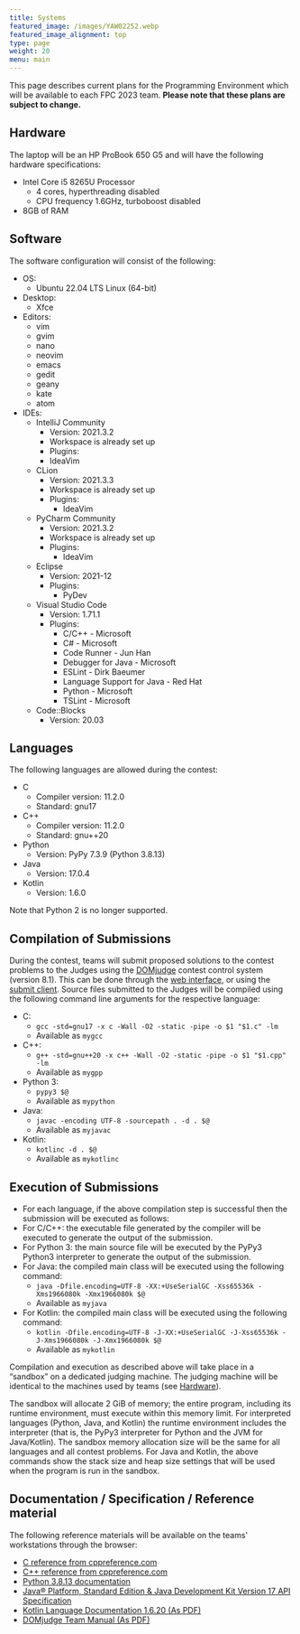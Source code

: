 ```yaml
---
title: Systems
featured_image: /images/YAW02252.webp
featured_image_alignment: top
type: page
weight: 20
menu: main
---
```


This page describes current plans for the Programming Environment which will be available to each FPC 2023 team.
**Please note that these plans are subject to change.**

## Hardware

The laptop will be an HP ProBook 650 G5 and will have the following hardware specifications:
- Intel Core i5 8265U Processor
    - 4 cores, hyperthreading disabled
    - CPU frequency 1.6GHz, turboboost disabled
- 8GB of RAM

## Software

The software configuration will consist of the following:
- OS:
    - Ubuntu 22.04 LTS Linux (64-bit)
- Desktop:
    - Xfce
- Editors:
    - vim
    - gvim
    - nano
    - neovim
    - emacs
    - gedit
    - geany
    - kate
    - atom
- IDEs:
    - IntelliJ Community
        - Version: 2021.3.2
        - Workspace is already set up
        - Plugins:
        - IdeaVim
    - CLion
        - Version: 2021.3.3
        - Workspace is already set up
        - Plugins:
            - IdeaVim
    - PyCharm Community
        - Version: 2021.3.2
        - Workspace is already set up
        - Plugins:
            - IdeaVim
    - Eclipse
        - Version: 2021-12
        - Plugins:
            - PyDev
    - Visual Studio Code
        - Version: 1.71.1
        - Plugins:
            - C/C++ - Microsoft
            - C# - Microsoft
            - Code Runner - Jun Han
            - Debugger for Java - Microsoft
            - ESLint - Dirk Baeumer
            - Language Support for Java - Red Hat
            - Python - Microsoft
            - TSLint - Microsoft
    - Code::Blocks
        - Version: 20.03


## Languages

The following languages are allowed during the contest:

- C
    - Compiler version: 11.2.0
    - Standard: gnu17
- C++
    - Compiler version: 11.2.0
    - Standard: gnu++20
- Python
    - Version: PyPy 7.3.9 (Python 3.8.13)
- Java
    - Version: 17.0.4
- Kotlin
    - Version: 1.6.0

Note that Python 2 is no longer supported.

## Compilation of Submissions

During the contest, teams will submit proposed solutions to the contest problems to the Judges using the [DOMjudge](https://www.domjudge.org) contest control system (version 8.1). This can be done through the [web interface](https://www.domjudge.org/docs/manual/8.1/team.html#web-interface), or using the [submit client](https://www.domjudge.org/docs/manual/8.1/team.html#command-line-submit).
Source files submitted to the Judges will be compiled using the following command line arguments for the respective language:

- C:
    - `gcc -std=gnu17 -x c -Wall -O2 -static -pipe -o $1 "$1.c" -lm`
    - Available as `mygcc`
- C++:
    - `g++ -std=gnu++20 -x c++ -Wall -O2 -static -pipe -o $1 "$1.cpp" -lm`
    - Available as `mygpp`
- Python 3:
    - `pypy3 $@`
    - Available as `mypython`
- Java:
    - `javac -encoding UTF-8 -sourcepath . -d . $@`
    - Available as `myjavac`
- Kotlin:
    - `kotlinc -d . $@`
    - Available as `mykotlinc`


## Execution of Submissions

- For each language, if the above compilation step is successful then the submission will be executed as follows:
- For C/C++:  the executable file generated by the compiler will be executed to generate the output of the submission.
- For Python 3: the main source file will be executed by the PyPy3 Python3 interpreter to generate the output of the submission.
- For Java: the compiled main class will be executed using the following command:
    - `java -Dfile.encoding=UTF-8 -XX:+UseSerialGC -Xss65536k -Xms1966080k -Xmx1966080k $@`
    - Available as `myjava`
- For Kotlin: the compiled main class will be executed using the following command:
    - `kotlin -Dfile.encoding=UTF-8 -J-XX:+UseSerialGC -J-Xss65536k -J-Xms1966080k -J-Xmx1966080k $@`
    - Available as `mykotlin`

Compilation and execution as described above will take place in a “sandbox” on a dedicated judging machine.
The judging machine will be identical to the machines used by teams (see [Hardware](#hardware)).

The sandbox will allocate 2 GiB of memory; the entire program, including its runtime environment, must execute within this memory limit.
For interpreted languages (Python, Java, and Kotlin) the runtime environment includes the interpreter (that is, the PyPy3 interpreter for Python and the JVM for Java/Kotlin).
The sandbox memory allocation size will be the same for all languages and all contest problems.
For Java and Kotlin, the above commands show the stack size and heap size settings that will be used when the program is run in the sandbox.

## Documentation / Specification / Reference material
The following reference materials will be available on the teams' workstations through the browser:

- [C reference from cppreference.com](https://en.cppreference.com/w/c)
- [C++ reference from cppreference.com](https://en.cppreference.com/w/cpp)
- [Python 3.8.13 documentation](https://docs.python.domainunion.de/release/3.8.13/)
- [Java® Platform, Standard Edition & Java Development Kit Version 17 API Specification](https://docs.oracle.com/en/java/javase/17/docs/api/)
- [Kotlin Language Documentation 1.6.20 (As PDF)](http://web.archive.org/web/20220610202819if_/https://kotlinlang.org/docs/kotlin-reference.pdf)
- [DOMjudge Team Manual (As PDF)](https://www.domjudge.org/docs/manual/8.1/team.html)
